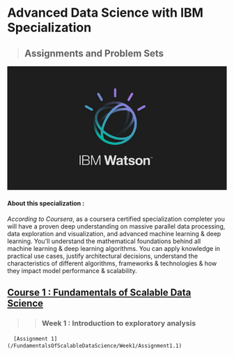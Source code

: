 # **Advanced Data Science with IBM Specialization**
> ## **Assignments and Problem Sets**
![Become an IBM-approved Expert in Data Science, Machine Learning and Artificial Intelligence](IBM-Watson-Logo.jpg "IBM Watson")
#### About this specialization : 
   *According to Coursera*, as a coursera certified specialization completer you will have a proven deep understanding on massive parallel data processing, data exploration and visualization, and advanced machine learning &amp; deep learning. You'll understand the mathematical foundations behind all machine learning &amp; deep learning algorithms. You can apply knowledge in practical use cases, justify architectural decisions, understand the characteristics of different algorithms, frameworks &amp; technologies &amp; how they impact model performance &amp; scalability.
   
## [Course 1 : Fundamentals of Scalable Data Science](/Fundamentals-of-Scalable-Data-Science)
>> ### Week 1 : Introduction to exploratory analysis
      [Assignment 1](/FundamentalsOfScalableDataScience/Week1/Assignment1.1)
